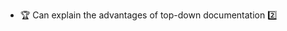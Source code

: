 * <span id="outcome-explain">:trophy: Can explain the advantages of top-down documentation :two:</span>
